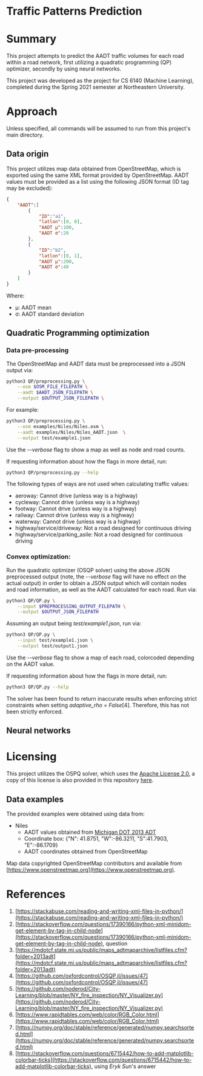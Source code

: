 # Traffic Patterns Prediction



# Summary

This project attempts to predict the AADT traffic volumes for each road within a road network, first utilizing a quadratic programming (QP)
optimizer, secondly by using neural networks.

This project was developed as the project for CS 6140 (Machine Learning), completed during the Spring 2021 semester at Northeastern
University.


# Approach

Unless specified, all commands will be assumed to run from this project's main directory.


## Data origin

This project utilizes map data obtained from OpenStreetMap, which is exported using the same XML format provided by OpenStreetMap.
AADT values must be provided as a list using the following JSON format (ID tag may be excluded):
```json
{
    "AADT":[
        {
            "ID":"a1",
            "latlon":[0, 0],
            "AADT μ":100,
            "AADT σ":20
        },
        {
            "ID":"b2",
            "latlon":[0, 1],
            "AADT μ":200,
            "AADT σ":40
        }
    ]
}
```

Where:
- μ: AADT mean
- σ: AADT standard deviation


## Quadratic Programming optimization

### Data pre-processing

The OpenStreetMap and AADT data must be preprocessed into a JSON output via:
```bash
python3 QP/preprocessing.py \
    --osm $OSM_FILE_FILEPATH \
    --aadt $AADT_JSON_FILEPATH \
    --output $OUTPUT_JSON_FILEPATH \
```

For example:
```bash
python3 QP/preprocessing.py \
    --osm examples/Niles/Niles.osm \
    --aadt examples/Niles/Niles_AADT.json  \
    --output test/example1.json
```

Use the *--verbose* flag to show a map as well as node and road counts.


If requesting information about how the flags in more detail, run:
```bash
python3 QP/preprocessing.py --help
```


The following types of ways are not used when calculating traffic values:
* aeroway: Cannot drive (unless way is a highway)
* cycleway: Cannot drive (unless way is a highway)
* footway: Cannot drive (unless way is a highway)
* railway: Cannot drive (unless way is a highway)
* waterway: Cannot drive (unless way is a highway)
* highway/service/driveway: Not a road designed for continuous driving
* highway/service/parking_asile: Not a road designed for continuous driving

### Convex optimization:

Run the quadratic optimizer (OSQP solver) using the above JSON preprocessed output (note, the *--verbose* flag will have no effect on the
actual output) in order to obtain a JSON output which will contain nodes and road information, as well as the AADT calculated for each road.
Run via:
```bash
python3 QP/QP.py \
    --input $PREPROCESSING_OUTPUT_FILEPATH \
    --output $OUTPUT_JSON_FILEPATH
```


Assuming an output being *test/example1.json*, run via:

```bash
python3 QP/QP.py \
    --input test/example1.json \
    --output test/output1.json
```


Use the *--verbose* flag to show a map of each road, colorcoded depending on the AADT value.


If requesting information about how the flags in more detail, run:
```bash
python3 QP/QP.py --help
```

The solver has been found to return inaccurate results when enforcing strict constraints when setting *adaptive_rho = False*[4]. Therefore, this
has not been strictly enforced.


## Neural networks






# Licensing

This project utilizes the OSPQ solver, which uses the [Apache License 2.0](https://github.com/oxfordcontrol/osqp/blob/master/LICENSE), a copy of this license is also provided in this repository [here](./licensing/Apache_license_2.txt).


## Data examples

The provided examples were obtained using data from:
* Niles
	* AADT values obtained from [Michigan DOT 2013 ADT](https://mdotcf.state.mi.us/public/maps_adtmaparchive/listfiles.cfm?folder=2013adt)
	* Coordinate box: {"N": 41.8751, "W":-86.3211, "S":41.7903, "E":-86.1709}
	* AADT coordinates obtained from OpenStreetMap






Map data copyrighted OpenStreetMap contributors and available from [https://www.openstreetmap.org](https://www.openstreetmap.org).



# References

1. [https://stackabuse.com/reading-and-writing-xml-files-in-python/](https://stackabuse.com/reading-and-writing-xml-files-in-python/)
2. [https://stackoverflow.com/questions/17390166/python-xml-minidom-get-element-by-tag-in-child-node](https://stackoverflow.com/questions/17390166/python-xml-minidom-get-element-by-tag-in-child-node), question
3. [https://mdotcf.state.mi.us/public/maps_adtmaparchive/listfiles.cfm?folder=2013adt](https://mdotcf.state.mi.us/public/maps_adtmaparchive/listfiles.cfm?folder=2013adt)
4. [https://github.com/oxfordcontrol/OSQP.jl/issues/47](https://github.com/oxfordcontrol/OSQP.jl/issues/47)
5. [https://github.com/noderod/City-Learning/blob/master/NY_fire_inspection/NY_Visualizer.py](https://github.com/noderod/City-Learning/blob/master/NY_fire_inspection/NY_Visualizer.py)
6. [https://www.rapidtables.com/web/color/RGB_Color.html](https://www.rapidtables.com/web/color/RGB_Color.html)
7. [https://numpy.org/doc/stable/reference/generated/numpy.searchsorted.html](https://numpy.org/doc/stable/reference/generated/numpy.searchsorted.html)
8. [https://stackoverflow.com/questions/6715442/how-to-add-matplotlib-colorbar-ticks](https://stackoverflow.com/questions/6715442/how-to-add-matplotlib-colorbar-ticks), using *Eryk Sun*'s answer